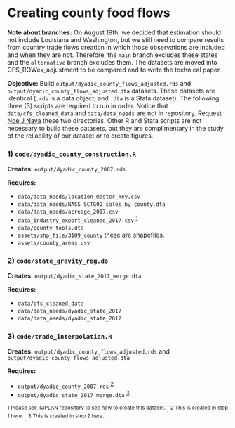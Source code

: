# Creating county food flows

**Note about branches:** On August 19th, we decided that estimation should not include Louisiana and Washington, but we still need to compare results from country trade flows creation in which those observations are included and when they are not. Therefore, the `main` branch excludes these states and the `alternative` branch excludes them. The datasets are moved into CFS_ROWex_adjustment to be compared and to write the technical paper.

**Objective:** Build `output/dyadic_county_flows_adjusted.rds` and `output/dyadic_county_flows_adjusted.dta` datasets. These datasets are identical (`.rds` is a data object, and `.dta` is a Stata dataset). The following three (3) scripts are required to run in order. Notice that `data/cfs_cleaned_data` and `data/data_needs` are not in repository. Request [Noé J Nava](mailto:noejn2@illinois.edu) these two directories. Other R and Stata scripts are not necessary to build these datasets, but they are complimentary in the study of the reliability of our dataset or to create figures.

### 1) `code/dyadic_county_construction.R`

**Creates:** `output/dyadic_county_2007.rds`

**Requires:** 
- `data/data_needs/location_master_key.csv`
- `data/data_needs/NASS SCTG02 sales by county.dta`
- `data/data_needs/acreage_2017.csv`
- `data_industry_export_cleaned_2017.csv` <sup>[1](#footnote1)</sup>
- `data/county_tools.dta`
- `assets/shp_file/3109_county` these are shapefiles.
- `assets/county_areas.csv`

### 2) `code/state_gravity_reg.do`

**Creates:** `output/dyadic_state_2017_merge.dta`

**Requires:** 
- `data/cfs_cleaned_data`
- `data/data_needs/dyadic_state_2017`
- `data/data_needs/dyadic_state_2012`

### 3) `code/trade_interpolation.R`

**Creates:** `output/dyadic_county_flows_adjusted.rds` and `output/dyadic_county_flows_adjusted.dta`

**Requires:** 
- `output/dyadic_county_2007.rds` <sup>[2](#footnote1)</sup>
- `output/dyadic_state_2017_merge.dta` <sup>[3](#footnote1)</sup>

<sup name="footnote1">1 Please see IMPLAN repository to see how to create this dataset. </sup>.
<sup name="footnote2">2 This is created in step 1 here. </sup>.
<sup name="footnote2">3 This is created in step 2 here. </sup>.